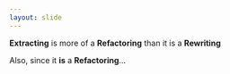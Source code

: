 ```yaml
---
layout: slide
---
```


**Extracting** is more of a **Refactoring** than it is a **Rewriting**

Also, since it **is** a **Refactoring**...